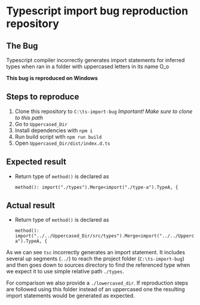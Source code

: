 # Typescript import bug reproduction repository

## The Bug
Typescript compiler incorrectly generates import statements for inferred types when ran in a folder with uppercased letters in its name O_o

**This bug is reproduced on Windows**

## Steps to reproduce
1. Clone this repository to `C:\ts-import-bug` _Important! Make sure to clone to this path_
1. Go to `Uppercased_Dir`
1. Install dependencies with `npm i`
1. Run build script with `npm run build`
1. Open `Uppercased_Dir/dist/index.d.ts`

## Expected result
* Return type of `method()` is declared as
    ```
    method(): import("./types").Merge<import("./type-a").TypeA, {
    ```

## Actual result
* Return type of `method()` is declared as
    ```
    method(): import("../../Uppercased_Dir/src/types").Merge<import("../../Uppercased_Dir/src/type-a").TypeA, {
    ```

As we can see `tsc` incorrectly generates an import statement. It includes several _up_ segments (`../`) to reach the project folder (`C:\ts-import-bug`) and then goes down to sources directory to find the referenced type when we expect it to use simple relative path `./types`.

For comparison we also provide a `./lowercased_dir`.
If reproduction steps are followed using this folder instead of an uppercased one the resulting import statements would be generated as expected.